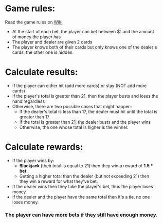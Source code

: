 # Game rules:
Read the game rules on [Wiki](https://en.wikipedia.org/wiki/Blackjack) 
- At the start of each bet, the player can bet between $1 and the amount of money the player has
- The player and dealer are given 2 cards
- The player knows both of their cards but only knows one of the dealer's cards, the other one is hidden.

# Calculate results:
- If the player can either hit (add more cards) or stay (NOT add more cards) 
- If the player's total is greater than 21, then the player busts and loses the hand regardless
- Otherwise, there are two possible cases that might happen:
  - If the dealer's total is less than 17, the dealer must hit until the total is greater than 17 
  - If the total is greater than 21, the dealer busts and the player wins
  - Otherwise, the one whose total is higher is the winner.

# Calculate rewards:
- If the player wins by:
  - **Blackjack** (their total is equal to 21) then they win a reward of **1.5 * bet**.
  - Getting a higher total than the dealer (but not exceeding 21) then they win a reward for what they've bet.
- If the dealer wins then they take the player's bet, thus the player loses money
- If the dealer and the player have the same total then it's a tie, no one loses money.

### The player can have more bets if they still have enough money.
